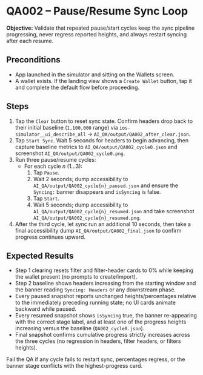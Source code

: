 # QA002 – Pause/Resume Sync Loop

**Objective:** Validate that repeated pause/start cycles keep the sync pipeline progressing, never regress reported heights, and always restart syncing after each resume.

## Preconditions

- App launched in the simulator and sitting on the Wallets screen.
- A wallet exists. If the landing view shows a `Create Wallet` button, tap it and complete the default flow before proceeding.

## Steps

1. Tap the `Clear` button to reset sync state. Confirm headers drop back to their initial baseline (`1,100,000` range) via `ios-simulator__ui_describe_all` → `AI_QA/output/QA002_after_clear.json`.
2. Tap `Start Sync`. Wait 5 seconds for headers to begin advancing, then capture baseline metrics to `AI_QA/output/QA002_cycle0.json` and screenshot `AI_QA/output/QA002_cycle0.png`.
3. Run three pause/resume cycles:
   - For each cycle *n* (1…3):
     1. Tap `Pause`.
     2. Wait 2 seconds; dump accessibility to `AI_QA/output/QA002_cycle{n}_paused.json` and ensure the `Syncing:` banner disappears and `isSyncing` is false.
     3. Tap `Start`.
     4. Wait 5 seconds; dump accessibility to `AI_QA/output/QA002_cycle{n}_resumed.json` and take screenshot `AI_QA/output/QA002_cycle{n}_resumed.png`.
4. After the third cycle, let sync run an additional 10 seconds, then take a final accessibility dump `AI_QA/output/QA002_final.json` to confirm progress continues upward.

## Expected Results

- Step 1 clearing resets filter and filter-header cards to 0% while keeping the wallet present (no prompts to create/import).
- Step 2 baseline shows headers increasing from the starting window and the banner reading `Syncing: Headers` or any downstream phase.
- Every paused snapshot reports unchanged heights/percentages relative to the immediately preceding running state; no UI cards animate backward while paused.
- Every resumed snapshot shows `isSyncing` true, the banner re-appearing with the correct stage label, and at least one of the progress heights increasing versus the baseline (`QA002_cycle0.json`).
- Final snapshot confirms cumulative progress strictly increases across the three cycles (no regression in headers, filter headers, or filters heights).

Fail the QA if any cycle fails to restart sync, percentages regress, or the banner stage conflicts with the highest-progress card.
